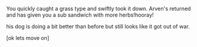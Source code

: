 You quickly caught a grass type and swiftly took it down. Arven's returned and has given you a sub sandwich with more herbs!hooray!

his dog is doing a bit better than before but still looks like it got out of war.

[ok lets move on]